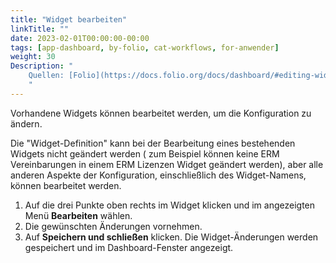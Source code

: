 ```yaml
---
title: "Widget bearbeiten"
linkTitle: ""
date: 2023-02-01T00:00:00-00:00
tags: [app-dashboard, by-folio, cat-workflows, for-anwender]
weight: 30
Description: "
    Quellen: [Folio](https://docs.folio.org/docs/dashboard/#editing-widgets) <!-- & [GBV](https://info.gebev.de/display/FOLIOGBVEXTERN/Folio:+Widget+bearbeiten) -->
    "
---
```


Vorhandene Widgets können bearbeitet werden, um die Konfiguration zu ändern.

Die "Widget-Definition" kann bei der Bearbeitung eines bestehenden Widgets nicht geändert werden ( zum Beispiel können keine ERM Vereinbarungen in einem ERM Lizenzen Widget geändert werden), aber alle anderen Aspekte der Konfiguration, einschließlich des Widget-Namens, können bearbeitet werden.

1.  Auf die drei Punkte oben rechts im Widget klicken und im angezeigten Menü **Bearbeiten** wählen.
2.  Die gewünschten Änderungen vornehmen.
3.  Auf **Speichern und schließen** klicken. Die Widget-Änderungen werden gespeichert und im Dashboard-Fenster angezeigt.
